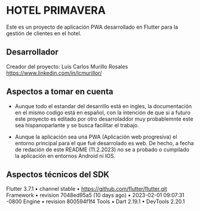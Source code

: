 # HOTEL PRIMAVERA

Este es un proyecto de aplicación PWA desarrollado en Flutter para la gestión 
de clientes en el hotel.

## Desarrollador
Creador del proyecto: Luis Carlos Murillo Rosales https://www.linkedin.com/in/lcmurillor/

## Aspectos a tomar en cuenta

- Aunque todo el estandar del desarrillo está en ingles, la documentación en el mismo
  codigo está en español, con la intención de que si a futuro este proyecto es editado
  por otro desarroladdor muy probablemnte este sea hispanoparlante y se busca facilitar 
  el trabajo.

- Aunque la aplicación sea una PWA (Aplicación web progresiva) el entorno principal para
  el que fué desarrolado es web. De hecho, a fecha de redación de este README (11.2.2023)
  no se a probado o cumpilado la aplicación en entornos Android ni IOS.

## Aspectos técnicos del SDK

Flutter 3.7.1 • channel stable • https://github.com/flutter/flutter.git
Framework • revision 7048ed95a5 (10 days ago) • 2023-02-01 09:07:31 -0800
Engine • revision 800594f1f4
Tools • Dart 2.19.1 • DevTools 2.20.1
